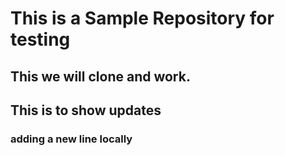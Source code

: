 # This is a Sample Repository for testing
## This we will clone and work.
## This is to show updates
### adding a new line locally
